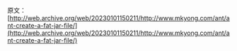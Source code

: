 原文：[http://web.archive.org/web/20230101150211/http://www.mkyong.com/ant/ant-create-a-fat-jar-file/](http://web.archive.org/web/20230101150211/http://www.mkyong.com/ant/ant-create-a-fat-jar-file/)